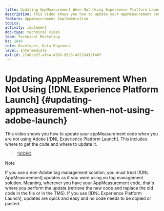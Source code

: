 ```yaml
---
title: Updating AppMeasurement When Not Using Experience Platform Launch
description: This video shows you how to update your appMeasurement code when you are not using Experience Platform Launch. This includes where to get the code and where to update it.
feature: Appmeasurement Implementation
topics: 
activity: implement
doc-type: technical video
team: Technical Marketing
kt: 1848
role: Developer, Data Engineer
level: Intermediate
exl-id: 27a8ce2f-afea-4505-9525-49720432f40f
---
```

# Updating AppMeasurement When Not Using [!DNL Experience Platform Launch] {#updating-appmeasurement-when-not-using-adobe-launch}

This video shows you how to update your appMeasurement code when you are not using Adobe [!DNL Experience Platform Launch]. This includes where to get the code and where to update it.

>[!VIDEO](https://video.tv.adobe.com/v/25913/?quality=12)

>[!NOTE]
>
>If you use a non-Adobe tag management solution, you must treat [!DNL AppMeasurement] updates as if you were using no tag management solution. Meaning, wherever you have your AppMeasurement code, that's where you perform the update (retrieve the new code and replace the old code in the file or in the TMS). If you use [!DNL Experience Platform Launch], updates are quick and easy and no code needs to be copied or pasted.
